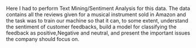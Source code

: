 Here I had to perform Text Mining/Sentiment Analysis for this data. The data contains all the reviews given for a musical instrument sold in Amazon and the task was to train our machine so that it can, to some extent, understand the sentiment of customer feedbacks, build a model for classifying the feedback as positive,Negative and neutral, and present the important issues the company should focus on.
